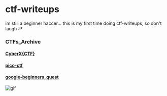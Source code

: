 # ctf-writeups

im still a beginner haccer...
this is my first time doing ctf-writeups, so don't laugh :P

### CTFs_Archive
#### [CyberX{CTF}](CyberX_CTF/cyberx-ctf.md)
#### [pico-ctf](pico-ctf/pico-ctf.md)
#### [google-beginners_quest](/google-beginners_quest/google-beginners_quest.md)


![gif](https://www.textures4photoshop.com/tex/thumbs/matrix-code-animation-gif-free-animated-background-716.gif)
